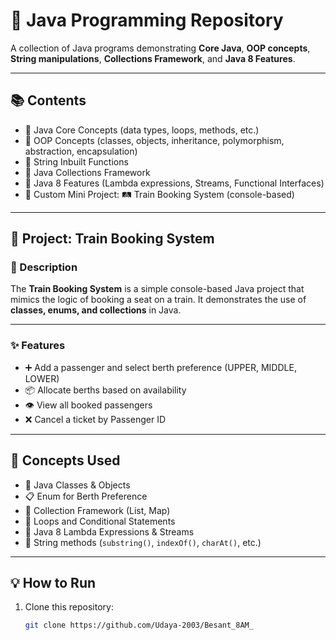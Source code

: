 # 📘 Java Programming Repository

A collection of Java programs demonstrating **Core Java**, **OOP concepts**, **String manipulations**, **Collections Framework**, and **Java 8 Features**.

---

## 📚 Contents

- 🔹 Java Core Concepts (data types, loops, methods, etc.)
- 🔹 OOP Concepts (classes, objects, inheritance, polymorphism, abstraction, encapsulation)
- 🔹 String Inbuilt Functions
- 🔹 Java Collections Framework
- 🔹 Java 8 Features (Lambda expressions, Streams, Functional Interfaces)
- 🔹 Custom Mini Project: 🛤️ Train Booking System (console-based)

---

## 🚉 Project: Train Booking System

### 📄 Description

The **Train Booking System** is a simple console-based Java project that mimics the logic of booking a seat on a train. It demonstrates the use of **classes, enums, and collections** in Java.

---

### ✨ Features

- ➕ Add a passenger and select berth preference (UPPER, MIDDLE, LOWER)
- 📦 Allocate berths based on availability
- 👁️ View all booked passengers
- ❌ Cancel a ticket by Passenger ID

---

## 🧠 Concepts Used

- 🧱 Java Classes & Objects
- 📋 Enum for Berth Preference
- 📂 Collection Framework (List, Map)
- 🔁 Loops and Conditional Statements
- 📌 Java 8 Lambda Expressions & Streams
- 🧪 String methods (`substring()`, `indexOf()`, `charAt()`, etc.)

---

## 💡 How to Run

1. Clone this repository:
   ```bash
   git clone https://github.com/Udaya-2003/Besant_8AM_

